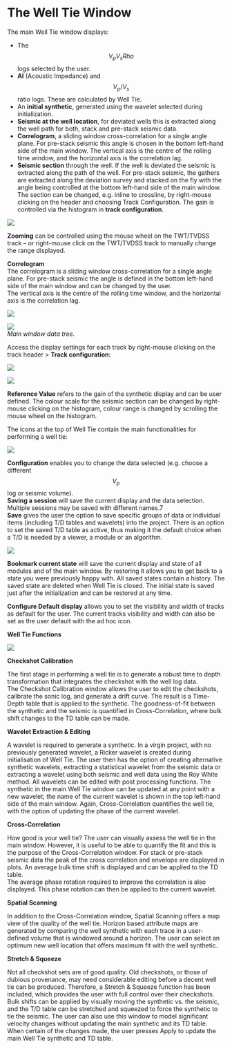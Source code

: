 # The Well Tie Window

The main Well Tie window displays:

* The $$V_p V_s Rho$$ logs selected by the user.
* **AI** \(Acoustic Impedance\) and $$V_p/V_s$$ ratio logs. These are calculated by Well Tie.
* An **initial synthetic**, generated using the wavelet selected during initialization. 
* **Seismic at the well location**, for deviated wells this is extracted along the well path for both, stack and pre-stack seismic data.
* **Correlogram**, a sliding window cross-correlation for a single angle plane. For pre-stack seismic this angle is chosen in the bottom left-hand side of the main window. The vertical axis is the centre of the rolling time window, and the horizontal axis is the correlation lag.
* **Seismic section** through the well. If the well is deviated the seismic is extracted along the path of the well. For pre-stack seismic, the gathers are extracted along the deviation survey and stacked on the fly with the angle being controlled at the bottom left-hand side of the main window. The section can be changed, e.g. inline to crossline, by right-mouse clicking on the header and choosing Track Configuration. The gain is controlled via the histogram in **track configuration**.

![](../../../.gitbook/assets/204_interpretation.png)

**Zooming** can be controlled using the mouse wheel on the TWT/TVDSS track – or right-mouse click on the TWT/TVDSS track to manually change the range displayed.

**Correlogram**  
The correlogram is a sliding window cross-correlation for a single angle plane. For pre-stack seismic the angle is defined in the bottom left-hand side of the main window and can be changed by the user.  
The vertical axis is the centre of the rolling time window, and the horizontal axis is the correlation lag.

![](../../../.gitbook/assets/205_interpretation.png)

![](../../../.gitbook/assets/206_interpretation.png)  
_Main window data tree._

Access the display settings for each track by right-mouse clicking on the track header &gt; **Track configuration:**

![](../../../.gitbook/assets/207_interpretation.png)

![](../../../.gitbook/assets/208_interpretation.png)

**Reference Value** refers to the gain of the synthetic display and can be user defined. The colour scale for the seismic section can be changed by right-mouse clicking on the histogram, colour range is changed by scrolling the mouse wheel on the histogram.

The icons at the top of Well Tie contain the main functionalities for performing a well tie:

![](../../../.gitbook/assets/209_interpretation.png)

**Configuration** enables you to change the data selected \(e.g. choose a different $$V_p$$ log or seismic volume\).  
**Saving a session** will save the current display and the data selection. Multiple sessions may be saved with different names.7  
**Save** gives the user the option to save specific groups of data or individual items \(including T/D tables and wavelets\) into the project. There is an option to set the saved T/D table as active, thus making it the default choice when a T/D is needed by a viewer, a module or an algorithm.

![](../../../.gitbook/assets/210_interpretation.png)

**Bookmark current state** will save the current display and state of all modules and of the main window. By restoring it allows you to get back to a state you were previously happy with. All saved states contain a history. The saved state are deleted when Well Tie is closed. The initial state is saved just after the initialization and can be restored at any time.

**Configure Default display** allows you to set the visibility and width of tracks as default for the user. The current tracks visibility and width can also be set as the user default with the ad hoc icon.

**Well Tie Functions**

![](../../../.gitbook/assets/211_interpretation.png)

**Checkshot Calibration**

The first stage in performing a well tie is to generate a robust time to depth transformation that integrates the checkshot with the well log data.  
The Checkshot Calibration window allows the user to edit the checkshots, calibrate the sonic log, and generate a drift curve. The result is a Time-Depth table that is applied to the synthetic. The goodness-of-fit between the synthetic and the seismic is quantified in Cross-Correlation, where bulk shift changes to the TD table can be made.

**Wavelet Extraction & Editing**

A wavelet is required to generate a synthetic. In a virgin project, with no previously generated wavelet, a Ricker wavelet is created during initialisation of Well Tie. The user then has the option of creating alternative synthetic wavelets, extracting a statistical wavelet from the seismic data or extracting a wavelet using both seismic and well data using the Roy White method. All wavelets can be edited with post processing functions. The synthetic in the main Well Tie window can be updated at any point with a new wavelet; the name of the current wavelet is shown in the top left-hand side of the main window. Again, Cross-Correlation quantifies the well tie, with the option of updating the phase of the current wavelet.

**Cross-Correlation**

How good is your well tie? The user can visually assess the well tie in the main window. However, it is useful to be able to quantify the fit and this is the purpose of the Cross-Correlation window. For stack or pre-stack seismic data the peak of the cross correlation and envelope are displayed in plots. An average bulk time shift is displayed and can be applied to the TD table.  
The average phase rotation required to improve the correlation is also displayed. This phase rotation can then be applied to the current wavelet.

**Spatial Scanning**

In addition to the Cross-Correlation window, Spatial Scanning offers a map view of the quality of the well tie. Horizon based attribute maps are generated by comparing the well synthetic with each trace in a user-defined volume that is windowed around a horizon. The user can select an optimum new well location that offers maximum fit with the well synthetic.

**Stretch & Squeeze**

Not all checkshot sets are of good quality. Old checkshots, or those of dubious provenance, may need considerable editing before a decent well tie can be produced. Therefore, a Stretch & Squeeze function has been included, which provides the user with full control over their checkshots. Bulk shifts can be applied by visually moving the synthetic vs. the seismic, and the T/D table can be stretched and squeezed to force the synthetic to tie the seismic. The user can also use this window to model significant velocity changes without updating the main synthetic and its TD table.  
When certain of the changes made, the user presses Apply to update the main Well Tie synthetic and TD table.

